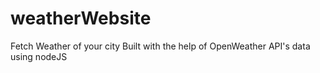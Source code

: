 # weatherWebsite
 Fetch Weather of your city
Built with the help of OpenWeather API's data using nodeJS
